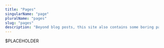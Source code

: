 ```yaml
---
title: "Pages"
singularName: "page"
pluralName: "pages"
slug: "pages"
description: "Beyond blog posts, this site also contains some boring pages - here they are!"
---
```


$PLACEHOLDER
